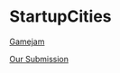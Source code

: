 # StartupCities
[Gamejam](https://itch.io/jam/globalstartupcitiesgamejam)

[Our Submission](https://lucid-pixels.itch.io/composite-winner)
